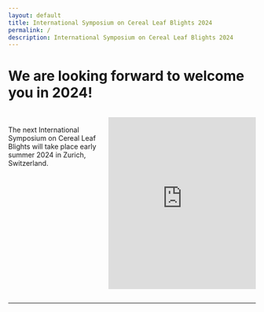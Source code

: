 ```yaml
---
layout: default
title: International Symposium on Cereal Leaf Blights 2024
permalink: /
description: International Symposium on Cereal Leaf Blights 2024
---
```


# We are looking forward to welcome you in 2024!

<style>
 .grid {
  display: grid;
  grid-template-columns: 2fr 1fr;
 }
.col-1-2 {
}
.col-1-2:last-child {
}

@media (max-width: 600px) {
  .grid { grid-template-columns: repeat(1, 1fr); }
}
</style>

<div class="grid">
    <div class="col-1-2">
       <div class="content">
          <p>
          <br />          
          The next International Symposium on Cereal Leaf Blights will take place early summer 2024 in Zurich, Switzerland.
          <br />
          <br />
          </p>
       </div>
    </div>
    <div class="col-1-2">
       <div class="content">
           <p align="center">
           <iframe style="width: 300px; height: 350px;" src="https://crolllab.github.io/twitter-embed/" width="300" height="150" frameBorder="0"></iframe>
           </p>
       </div>
    </div>
</div>


---  
